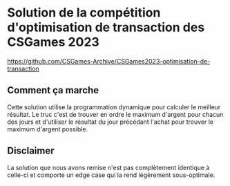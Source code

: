 # Solution de la compétition d'optimisation de transaction des CSGames 2023
https://github.com/CSGames-Archive/CSGames2023-optimisation-de-transaction
## Comment ça marche
Cette solution utilise la programmation dynamique pour calculer le meilleur résultat. Le truc c'est de trouver en ordre le maximum d'argent pour chacun des jours et d'utiliser le résultat du jour précédant l'achat pour trouver le maximum d'argent possible.
## Disclaimer
La solution que nous avons remise n'est pas complètement identique à celle-ci et comporte un edge case qui la rend légèrement sous-optimale.